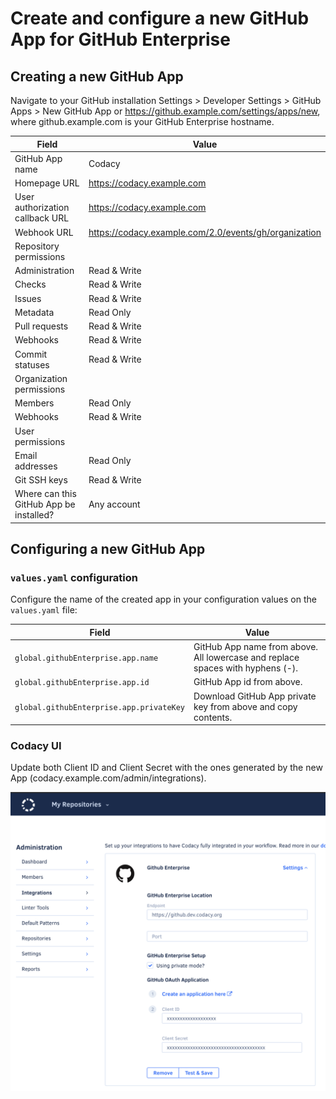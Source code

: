 # Create and configure a new GitHub App for GitHub Enterprise

## Creating a new GitHub App

Navigate to your GitHub installation Settings > Developer Settings > GitHub Apps > New GitHub App or https://github.example.com/settings/apps/new, where github.example.com is your GitHub Enterprise hostname.


| Field                                   | Value                                                 |
| --------------------------------------- | ----------------------------------------------------- |
| GitHub App name                         | Codacy                                                |
| Homepage URL                            | https://codacy.example.com                            |
| User authorization callback URL         | https://codacy.example.com                            |
| Webhook URL                             | https://codacy.example.com/2.0/events/gh/organization |
| Repository permissions                  |
| Administration                          | Read & Write                                          |
| Checks                                  | Read & Write                                          |
| Issues                                  | Read & Write                                          |
| Metadata                                | Read Only                                             |
| Pull requests                           | Read & Write                                          |
| Webhooks                                | Read & Write                                          |
| Commit statuses                         | Read & Write                                          |
| Organization permissions                |
| Members                                 | Read Only                                             |
| Webhooks                                | Read & Write                                          |
| User permissions                        |
| Email addresses                         | Read Only                                             |
| Git SSH keys                            | Read & Write                                          |
| Where can this GitHub App be installed? | Any account                                           |


## Configuring a new GitHub App

### `values.yaml` configuration

Configure the name of the created app in your configuration values on the `values.yaml` file:

| Field                                    | Value                                                                          |
| ---------------------------------------- | ------------------------------------------------------------------------------ |
| `global.githubEnterprise.app.name`       | GitHub App name from above. All lowercase and replace spaces with hyphens (-). |
| `global.githubEnterprise.app.id`         | GitHub App id from above.                                                      |
| `global.githubEnterprise.app.privateKey` | Download GitHub App private key from above and copy contents.                  |

### Codacy UI

Update both Client ID and Client Secret with the ones generated by the new App (codacy.example.com/admin/integrations).

![Configuring a new GitHub App](images/github-ui-configuration.png)
